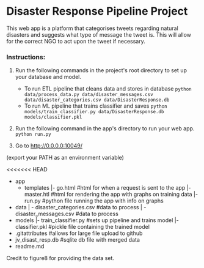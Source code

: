 # Disaster Response Pipeline Project

This web app is a platform that categorises tweets regarding natural disasters and suggests what type of message the tweet is. This will allow for the correct NGO to act upon the tweet if necessary.

### Instructions:
1. Run the following commands in the project's root directory to set up your database and model.

    - To run ETL pipeline that cleans data and stores in database
        `python data/process_data.py data/disaster_messages.csv data/disaster_categories.csv data/DisasterResponse.db`
    - To run ML pipeline that trains classifier and saves
        `python models/train_classifier.py data/DisasterResponse.db models/classifier.pkl`

2. Run the following command in the app's directory to run your web app.
    `python run.py`

3. Go to http://0.0.0.0:10049/


(export your PATH as an environment variable)

<<<<<<< HEAD
- app
    - templates
         |- go.html #html for when a request is sent to the app
         |- master.htl #html for rendering the app with graphs on training data
         |- run.py #python file running the app with info on graphs
- data
    | - disaster_categories.csv #data to process
    | - disaster_messages.csv  #data to process
- models
    |- train_classifier.py #sets up pipeline and trains model
    |- classifier.pkl #pickle file containing the trained model
- .gitattributes #allows for large file upload to github
- jv_disast_resp.db #sqlite db file with merged data 
- readme.md

Credit to figure8 for providing the data set.


